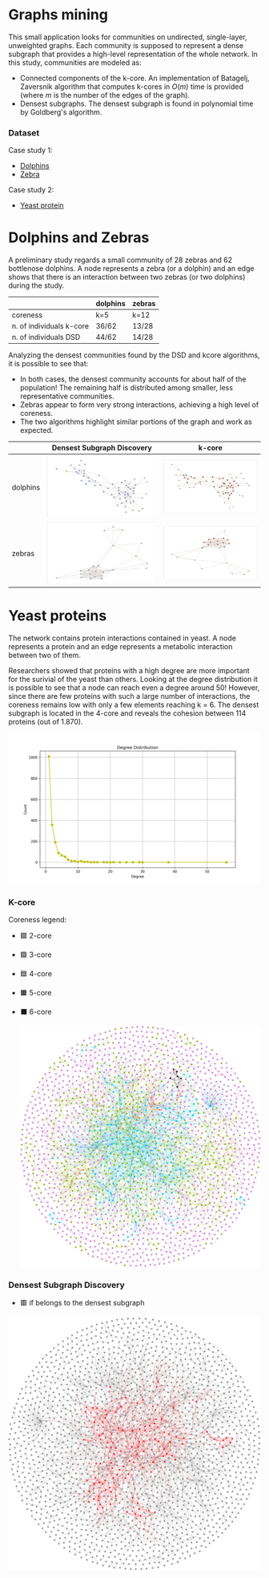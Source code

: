 # Graphs mining

This small application looks for communities on undirected, single-layer, unweighted graphs. Each community is supposed to represent a dense subgraph that provides a high-level representation of the whole network.
In this study, communities are modeled as:
* Connected components of the k-core. An implementation of Batagelj, Zaversnik algorithm that computes k-cores in $O(m)$ time is provided (where $m$ is the number of the edges of the graph).
* Densest subgraphs. The densest subgraph is found in polynomial time by Goldberg's algorithm. 

### Dataset 

Case study 1:
* [Dolphins](http://konect.cc/networks/dolphins/)
* [Zebra](http://konect.cc/networks/moreno_zebra/)

Case study 2:
* [Yeast protein](http://konect.cc/networks/moreno_propro)

# Dolphins and Zebras

A preliminary study regards a small community of 28 zebras and 62 bottlenose dolphins. A node represents a zebra (or a dolphin) and an edge shows that there is an interaction between two zebras (or two dolphins) during the study.

|                          |     dolphins    |      zebras       |
| ------------------------ | --------------- | ----------------- | 
| coreness                 |      k=5        |     k=12          | 
| n. of individuals k-core |    36/62        |    13/28          | 
| n. of individuals DSD    |    44/62        |    14/28          | 

Analyzing the densest communities found by the DSD and kcore algorithms, it is possible to see that:
* In both cases, the densest community accounts for about half of the population! The remaining half is distributed among smaller, less representative communities. 
* Zebras appear to form very strong interactions, achieving a high level of coreness. 
* The two algorithms highlight similar portions of the graph and work as expected.

|                          |     Densest Subgraph Discovery                  |       k-core                                        |
| ------------------------ | ----------------------------------------------- | --------------------------------------------------- | 
| dolphins                 |     ![](plots/dolphins/dsd.png)       |     ![](plots/dolphins/kcore.png)         | 
| zebras                   |     ![](plots/moreno_zebra/dsd.png)   |   ![](plots/moreno_zebra/kcore.png)       | 


# Yeast proteins

The network contains protein interactions contained in yeast. A node represents a protein and an edge represents a metabolic interaction between two of them.  

Researchers showed that proteins with a high degree are more important for the surivial of the yeast than others. Looking at the degree distribution it is possible to see that a node can reach even a degree around 50! However, since there are few proteins with such a large number of interactions, the coreness remains low with only a few elements reaching k = 6. The densest subgraph is located in the 4-core and reveals the cohesion between 114 proteins (out of 1.870).

<img src="plots/degree_distribution.png" alt="Alt text" width="600">


 ### K-core 

Coreness legend:
* 🟪 2-core
* 🟩 3-core
* 🟦 4-core
* 🟧 5-core
* ⬛️ 6-core

  ![](plots/moreno_propro/kcore.svg)  


### Densest Subgraph Discovery    

* 🟥 if belongs to the densest subgraph

 ![](plots/moreno_propro/dsd.svg) 



